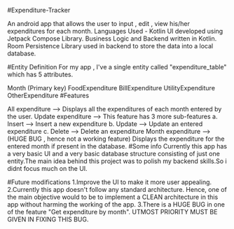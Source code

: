 #Expenditure-Tracker

An android app that allows the user to input , edit , view his/her expenditures for each month. Languages Used - Kotlin UI developed using Jetpack Compose Library. Business Logic and Backend written in Kotlin. Room Persistence Library used in backend to store the data into a local database.

#Entity Definition For my app , I've a single entity called "expenditure_table" which has 5 attributes.

Month (Primary key)
FoodExpenditure
BillExpenditure
UtilityExpenditure
OtherExpenditure
#Features

All expenditure --> Displays all the expenditures of each month entered by the user.
Update expenditure --> This feature has 3 more sub-features a. Insert --> Insert a new expenditure b. Update --> Update an entered expenditure c. Delete --> Delete an expenditure
Month expenditure --> (HUGE BUG , hence not a working feature) Displays the expenditure for the entered month if present in the database.
#Some info Currently this app has a very basic UI and a very basic database structure consisting of just one entity.The main idea behind this project was to polish my backend skills.So i didnt focus much on the UI.

#Future modifications 1.Improve the UI to make it more user appealing. 2.Currently this app doesn't follow any standard architecture. Hence, one of the main objective would to be to implement a CLEAN architecture in this app without harming the working of the app. 3.There is a HUGE BUG in one of the feature "Get expenditure by month". UTMOST PRIORITY MUST BE GIVEN IN FIXING THIS BUG.
